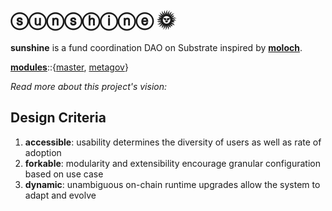 # ⓢⓤⓝⓢⓗⓘⓝⓔ 🌞

**sunshine** is a fund coordination DAO on Substrate inspired by **[moloch](https://github.com/MolochVentures/moloch)**. 

**[modules](./modules)**::{[master](./modules/master), [metagov](./modules/metagov)}

*Read more about this project's vision: []()*

## Design Criteria
1. **accessible**: usability determines the diversity of users as well as rate of adoption
2. **forkable**: modularity and extensibility encourage granular configuration based on use case
3. **dynamic**: unambiguous on-chain runtime upgrades allow the system to adapt and evolve